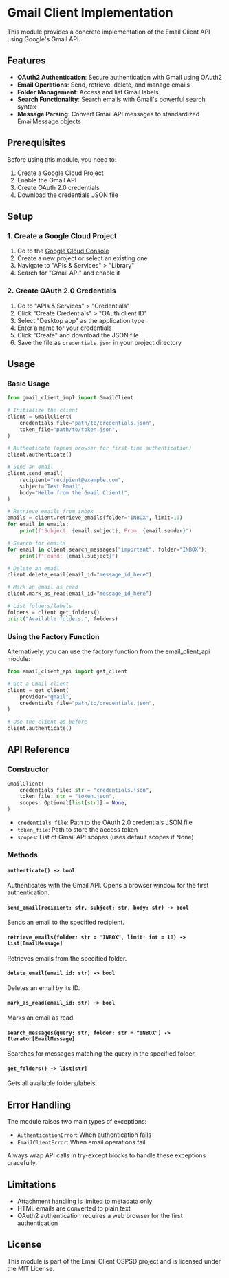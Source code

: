 # Gmail Client Implementation

This module provides a concrete implementation of the Email Client API using Google's Gmail API.

## Features

- **OAuth2 Authentication**: Secure authentication with Gmail using OAuth2
- **Email Operations**: Send, retrieve, delete, and manage emails
- **Folder Management**: Access and list Gmail labels
- **Search Functionality**: Search emails with Gmail's powerful search syntax
- **Message Parsing**: Convert Gmail API messages to standardized EmailMessage objects

## Prerequisites

Before using this module, you need to:

1. Create a Google Cloud Project
2. Enable the Gmail API
3. Create OAuth 2.0 credentials
4. Download the credentials JSON file

## Setup

### 1. Create a Google Cloud Project

1. Go to the [Google Cloud Console](https://console.cloud.google.com/)
2. Create a new project or select an existing one
3. Navigate to "APIs & Services" > "Library"
4. Search for "Gmail API" and enable it

### 2. Create OAuth 2.0 Credentials

1. Go to "APIs & Services" > "Credentials"
2. Click "Create Credentials" > "OAuth client ID"
3. Select "Desktop app" as the application type
4. Enter a name for your credentials
5. Click "Create" and download the JSON file
6. Save the file as `credentials.json` in your project directory

## Usage

### Basic Usage

```python
from gmail_client_impl import GmailClient

# Initialize the client
client = GmailClient(
    credentials_file="path/to/credentials.json",
    token_file="path/to/token.json",
)

# Authenticate (opens browser for first-time authentication)
client.authenticate()

# Send an email
client.send_email(
    recipient="recipient@example.com",
    subject="Test Email",
    body="Hello from the Gmail Client!",
)

# Retrieve emails from inbox
emails = client.retrieve_emails(folder="INBOX", limit=10)
for email in emails:
    print(f"Subject: {email.subject}, From: {email.sender}")

# Search for emails
for email in client.search_messages("important", folder="INBOX"):
    print(f"Found: {email.subject}")

# Delete an email
client.delete_email(email_id="message_id_here")

# Mark an email as read
client.mark_as_read(email_id="message_id_here")

# List folders/labels
folders = client.get_folders()
print("Available folders:", folders)
```

### Using the Factory Function

Alternatively, you can use the factory function from the email_client_api module:

```python
from email_client_api import get_client

# Get a Gmail client
client = get_client(
    provider="gmail", 
    credentials_file="path/to/credentials.json",
)

# Use the client as before
client.authenticate()
```

## API Reference

### Constructor

```python
GmailClient(
    credentials_file: str = "credentials.json",
    token_file: str = "token.json",
    scopes: Optional[list[str]] = None,
)
```

- `credentials_file`: Path to the OAuth 2.0 credentials JSON file
- `token_file`: Path to store the access token
- `scopes`: List of Gmail API scopes (uses default scopes if None)

### Methods

#### `authenticate() -> bool`

Authenticates with the Gmail API. Opens a browser window for the first authentication.

#### `send_email(recipient: str, subject: str, body: str) -> bool`

Sends an email to the specified recipient.

#### `retrieve_emails(folder: str = "INBOX", limit: int = 10) -> list[EmailMessage]`

Retrieves emails from the specified folder.

#### `delete_email(email_id: str) -> bool`

Deletes an email by its ID.

#### `mark_as_read(email_id: str) -> bool`

Marks an email as read.

#### `search_messages(query: str, folder: str = "INBOX") -> Iterator[EmailMessage]`

Searches for messages matching the query in the specified folder.

#### `get_folders() -> list[str]`

Gets all available folders/labels.

## Error Handling

The module raises two main types of exceptions:

- `AuthenticationError`: When authentication fails
- `EmailClientError`: When email operations fail

Always wrap API calls in try-except blocks to handle these exceptions gracefully.

## Limitations

- Attachment handling is limited to metadata only
- HTML emails are converted to plain text
- OAuth2 authentication requires a web browser for the first authentication

## License

This module is part of the Email Client OSPSD project and is licensed under the MIT License.

